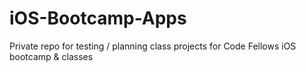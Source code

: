 iOS-Bootcamp-Apps
=================

Private repo for testing / planning class projects for Code Fellows iOS bootcamp &amp; classes
